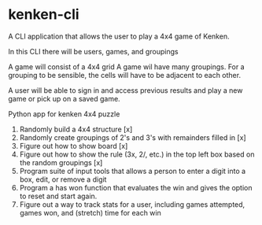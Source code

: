 # kenken-cli
A CLI application that allows the user to play a 4x4 game of Kenken.

In this CLI there will be users, games, and groupings

A game will consist of a 4x4 grid
A game wil have many groupings. For a grouping to be sensible, the cells will have to be adjacent to each other. 

A user will be able to sign in and access previous results and play a new game or pick up on a saved game.

Python app for kenken 4x4 puzzle
1. Randomly build a 4x4 structure [x]
2. Randomly create groupings of 2's and 3's with remainders filled in [x]
3. Figure out how to show board [x]
4. Figure out how to show the rule (3x, 2/, etc.) in the top left box based on the random groupings [x]
5. Program suite of input tools that allows a person to enter a digit into a box, edit, or remove a digit
6. Program a has won function that evaluates the win and gives the option to reset and start again.
7. Figure out a way to track stats for a user, including games attempted, games won, and (stretch) time for each win

